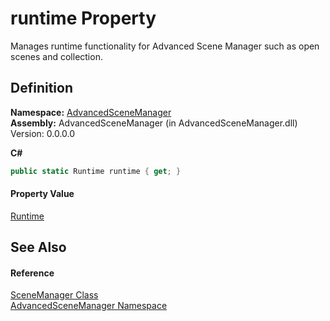 # runtime Property


Manages runtime functionality for Advanced Scene Manager such as open scenes and collection.



## Definition
**Namespace:** <a href="N_AdvancedSceneManager.md">AdvancedSceneManager</a>  
**Assembly:** AdvancedSceneManager (in AdvancedSceneManager.dll) Version: 0.0.0.0

**C#**
``` C#
public static Runtime runtime { get; }
```



#### Property Value
<a href="T_AdvancedSceneManager_Core_Runtime.md">Runtime</a>

## See Also


#### Reference
<a href="T_AdvancedSceneManager_SceneManager.md">SceneManager Class</a>  
<a href="N_AdvancedSceneManager.md">AdvancedSceneManager Namespace</a>  
